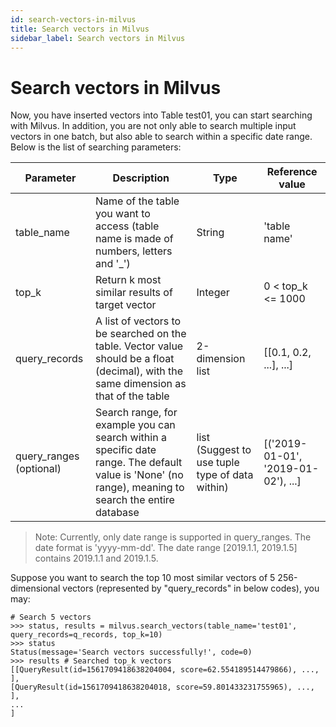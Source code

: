 ```yaml
---
id: search-vectors-in-milvus
title: Search vectors in Milvus
sidebar_label: Search vectors in Milvus
---
```


# Search vectors in Milvus

Now, you have inserted vectors into Table test01, you can start searching with Milvus. In addition, you are not only able to search multiple input vectors in one batch, but also able to search within a specific date range. Below is the list of searching parameters:

|Parameter|Description|Type|Reference value|
|---------|-----------|----|-----|
|table_name|Name of the table you want to access (table name is made of numbers, letters and '_')|String|'table name'|
|top_k| Return k most similar results of target vector| Integer | 0 < top_k <= 1000|
|query_records| A list of vectors to be searched on the table. Vector value should be a float (decimal), with the same dimension as that of the table |2-dimension list | [[0.1, 0.2, ...], ...] |
|query_ranges (optional)| Search range, for example you can search within a specific date range. The default value is 'None' (no range), meaning to search the entire database|list (Suggest to use tuple type of data within)|[('2019-01-01', '2019-01-02'), ...]|

> Note: Currently, only date range is supported in query_ranges. The date format is 'yyyy-mm-dd'. The date range [2019.1.1, 2019.1.5] contains 2019.1.1 and 2019.1.5.

Suppose you want to search the top 10 most similar vectors of 5 256-dimensional vectors (represented by "query_records" in below codes), you may:

   ```
   # Search 5 vectors
   >>> status, results = milvus.search_vectors(table_name='test01', query_records=q_records, top_k=10)
   >>> status
   Status(message='Search vectors successfully!', code=0)
   >>> results # Searched top_k vectors
   [[QueryResult(id=1561709418638204004, score=62.554189514479866), ..., ],
   [QueryResult(id=1561709418638204018, score=59.801433231755965), ..., ],
   ...
   ]
   ```
